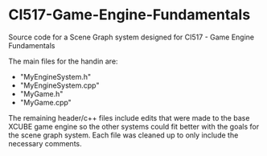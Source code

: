 # CI517-Game-Engine-Fundamentals
Source code for a Scene Graph system designed for CI517 - Game Engine Fundamentals

The main files for the handin are:
 - "MyEngineSystem.h"
 - "MyEngineSystem.cpp"
 - "MyGame.h"
 - "MyGame.cpp"

The remaining header/c++ files include edits that were made to the base XCUBE game engine so the other systems could fit better with the goals for the scene graph system.
Each file was cleaned up to only include the necessary comments.
